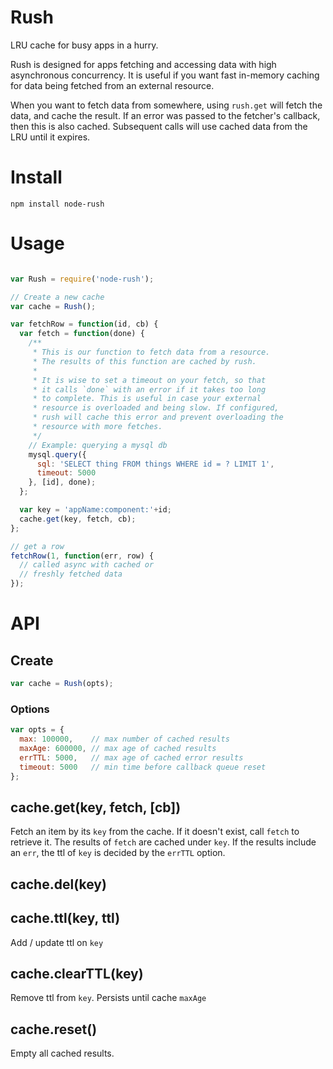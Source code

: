 Rush
===

LRU cache for busy apps in a hurry.

Rush is designed for apps fetching and accessing data with high asynchronous concurrency. It is useful if you want fast in-memory caching for data being fetched from an external resource.

When you want to fetch data from somewhere, using `rush.get` will fetch the data, and cache the result. If an error was passed to the fetcher's callback, then this is also cached. Subsequent calls will use cached data from the LRU until it expires.

# Install

    npm install node-rush

# Usage

```javascript

var Rush = require('node-rush');

// Create a new cache
var cache = Rush();

var fetchRow = function(id, cb) {
  var fetch = function(done) {
    /**
     * This is our function to fetch data from a resource.
     * The results of this function are cached by rush.
     *
     * It is wise to set a timeout on your fetch, so that
     * it calls `done` with an error if it takes too long
     * to complete. This is useful in case your external
     * resource is overloaded and being slow. If configured,
     * rush will cache this error and prevent overloading the
     * resource with more fetches.
     */
    // Example: querying a mysql db
    mysql.query({
      sql: 'SELECT thing FROM things WHERE id = ? LIMIT 1',
      timeout: 5000
    }, [id], done);
  };

  var key = 'appName:component:'+id;
  cache.get(key, fetch, cb);
};

// get a row
fetchRow(1, function(err, row) {
  // called async with cached or
  // freshly fetched data
});
```

# API

## Create

```javascript
var cache = Rush(opts);
```

### Options

```javascript
var opts = {
  max: 100000,    // max number of cached results
  maxAge: 600000, // max age of cached results
  errTTL: 5000,   // max age of cached error results
  timeout: 5000   // min time before callback queue reset
};
```

## cache.get(key, fetch, [cb])

Fetch an item by its `key` from the cache. If it doesn't exist, call `fetch` to retrieve it. The results of `fetch` are cached under `key`. If the results include an `err`, the ttl of `key` is decided by the `errTTL` option.

## cache.del(key)
## cache.ttl(key, ttl)

Add / update ttl on `key`

## cache.clearTTL(key)

Remove ttl from `key`. Persists until cache `maxAge`

## cache.reset()

Empty all cached results.
